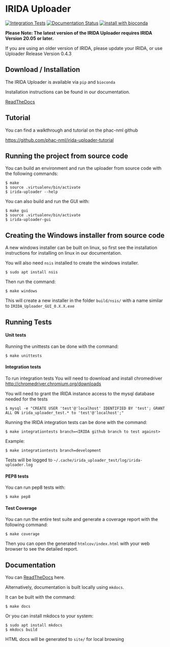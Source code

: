 IRIDA Uploader
==============

[![Integration Tests](https://github.com/phac-nml/irida-uploader/workflows/Integration%20Tests/badge.svg?branch=development&event=schedule)](https://github.com/phac-nml/irida-uploader/actions?query=branch%3Adevelopment)
[![Documentation Status](https://readthedocs.org/projects/irida-uploader/badge/?version=stable)](https://irida-uploader.readthedocs.io/en/stable/?badge=stable)
[![install with bioconda](https://img.shields.io/badge/install%20with-bioconda-brightgreen.svg?style=flat)](http://bioconda.github.io/recipes/irida-uploader/README.html)

**Please Note: The latest version of the IRIDA Uploader requires IRIDA Version 20.05 or later.**

If you are using an older version of IRIDA, please update your IRIDA, or use Uploader Release Version 0.4.3

Download / Installation
--------------------

The IRIDA Uploader is available via `pip` and `bioconda`

Installation instructions can be found in our documentation.

[ReadTheDocs](https://irida-uploader.readthedocs.io/en/stable/)

Tutorial
--------

You can find a walkthrough and tutorial on the phac-nml github

https://github.com/phac-nml/irida-uploader-tutorial

Running the project from source code
--------------------------
You can build an environment and run the uploader from source code with the following commands:

    $ make
    $ source .virtualenv/bin/activate
    $ irida-uploader --help

You can also build and run the GUI with:

    $ make gui
    $ source .virtualenv/bin/activate
    $ irida-uploader-gui

Creating the Windows installer from source code
------------------------------

A new windows installer can be built on linux, so first see the installation instructions for installing on linux in our documentation.

You will also need `nsis` installed to create the windows installer.

    $ sudo apt install nsis

Then run the command:

    $ make windows
    
This will create a new installer in the folder `build/nsis/` with a name similar to `IRIDA_Uploader_GUI_0.X.X.exe`

Running Tests
-------------

#### Unit tests

Running the unittests can be done with the command:

    $ make unittests

#### Integration tests

To run integration tests You will need to download and install chromedriver http://chromedriver.chromium.org/downloads

You will need to grant the IRIDA instance access to the mysql database needed for the tests

    $ mysql -e "CREATE USER 'test'@'localhost' IDENTIFIED BY 'test'; GRANT ALL ON irida_uploader_test.* to 'test'@'localhost';"

Running the IRIDA integration tests can be done with the command:

    $ make integrationtests branch=<IRIDA github branch to test against>

Example:

    $ make integrationtests branch=development

Tests will be logged to `~/.cache/irida_uploader_test/log/irida-uploader.log`

#### PEP8 tests

You can run pep8 tests with:

    $ make pep8

#### Test Coverage

You can run the entire test suite and generate a coverage report with the following command:

    $ make coverage

Then you can open the generated `htmlcov/index.html` with your web browser to see the detailed report.

Documentation
------------------------------
You can [ReadTheDocs](https://irida-uploader.readthedocs.io/en/stable/) here.

Alternatively, documentation is built locally using `mkdocs`. 

It can be built with the command:

    $ make docs

Or you can install mkdocs to your system:

    $ sudo apt install mkdocs
    $ mkdocs build

HTML docs will be generated to `site/` for local browsing
